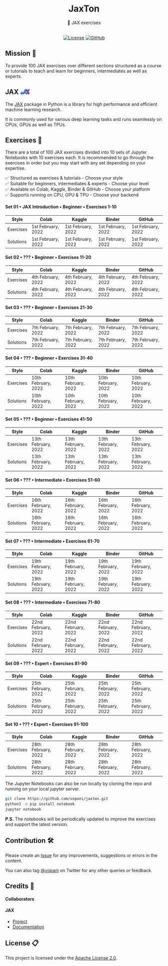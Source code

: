 <div align='center'>

<h1>JaxTon</h1>
💯 JAX exercises

<br>
<br>

[![License](https://img.shields.io/badge/license-Apache%202.0-blue.svg?logo=apache)](https://github.com/vopani/jaxton/blob/master/LICENSE)
[![GitHub](https://img.shields.io/github/stars/vopani/jaxton?color=yellowgreen&logo=github)](https://img.shields.io/github/stars/vopani/jaxton?color=yellowgreen&logo=github)

</div>

## Mission 🚀
To provide 100 JAX exercises over different sections structured as a course or tutorials to teach and learn for beginners, intermediates as well as experts.

<h2>JAX <img src="https://raw.githubusercontent.com/google/jax/main/images/jax_logo_250px.png" width="30px"></img></h2>

The [JAX](https://github.com/google/jax) package in Python is a library for high performance and efficient machine learning research.

It is commonly used for various deep learning tasks and runs seamlessly on CPUs, GPUs as well as TPUs.

## Exercises 📖
There are a total of 100 JAX exercises divided into 10 sets of Jupyter Notebooks with 10 exercises each. It is recommended to go through the exercises in order but you may start with any set depending on your expertise.

✅ Structured as exercises & tutorials - Choose your style   
✅ Suitable for beginners, intermediates & experts - Choose your level   
✅ Available on Colab, Kaggle, Binder & GitHub - Choose your platform   
✅ Supports running on CPU, GPU & TPU - Choose your backend

#### Set 01 • JAX Introduction • Beginner • Exercises 1-10

| Style | Colab | Kaggle | Binder | GitHub |
| ----- | ----- | ------ | ------ | ------ |
| Exercises | 1st February, 2022 | 1st February, 2022 | 1st February, 2022 | 1st February, 2022 |
| Solutions | 1st February, 2022 | 1st February, 2022 | 1st February, 2022 | 1st February, 2022 |

#### Set 02 • ??? • Beginner • Exercises 11-20

| Style | Colab | Kaggle | Binder | GitHub |
| ----- | ----- | ------ | ------ | ------ |
| Exercises | 4th February, 2022 | 4th February, 2022 | 4th February, 2022 | 4th February, 2022 |
| Solutions | 4th February, 2022 | 4th February, 2022 | 4th February, 2022 | 4th February, 2022 |

#### Set 03 • ??? • Beginner • Exercises 21-30

| Style | Colab | Kaggle | Binder | GitHub |
| ----- | ----- | ------ | ------ | ------ |
| Exercises | 7th February, 2022 | 7th February, 2022 | 7th February, 2022 | 7th February, 2022 |
| Solutions | 7th February, 2022 | 7th February, 2022 | 7th February, 2022 | 7th February, 2022 |

#### Set 04 • ??? • Beginner • Exercises 31-40

| Style | Colab | Kaggle | Binder | GitHub |
| ----- | ----- | ------ | ------ | ------ |
| Exercises | 10th February, 2022 | 10th February, 2022 | 10th February, 2022 | 10th February, 2022 |
| Solutions | 10th February, 2022 | 10th February, 2022 | 10th February, 2022 | 10th February, 2022 |

#### Set 05 • ??? • Beginner • Exercises 41-50

| Style | Colab | Kaggle | Binder | GitHub |
| ----- | ----- | ------ | ------ | ------ |
| Exercises | 13th February, 2022 | 13th February, 2022 | 13th February, 2022 | 13th February, 2022 |
| Solutions | 13th February, 2022 | 13th February, 2022 | 13th February, 2022 | 13th February, 2022 |

#### Set 06 • ??? • Intermediate • Exercises 51-60

| Style | Colab | Kaggle | Binder | GitHub |
| ----- | ----- | ------ | ------ | ------ |
| Exercises | 16th February, 2022 | 16th February, 2022 | 16th February, 2022 | 16th February, 2022 |
| Solutions | 16th February, 2022 | 16th February, 2022 | 16th February, 2022 | 16th February, 2022 |

#### Set 07 • ??? • Intermediate • Exercises 61-70

| Style | Colab | Kaggle | Binder | GitHub |
| ----- | ----- | ------ | ------ | ------ |
| Exercises | 19th February, 2022 | 19th February, 2022 | 19th February, 2022 | 19th February, 2022 |
| Solutions | 19th February, 2022 | 19th February, 2022 | 19th February, 2022 | 19th February, 2022 |

#### Set 08 • ??? • Intermediate • Exercises 71-80

| Style | Colab | Kaggle | Binder | GitHub |
| ----- | ----- | ------ | ------ | ------ |
| Exercises | 22nd February, 2022 | 22nd February, 2022 | 22nd February, 2022 | 22nd February, 2022 |
| Solutions | 22nd February, 2022 | 22nd February, 2022 | 22nd February, 2022 | 22nd February, 2022 |

#### Set 09 • ??? • Expert • Exercises 81-90

| Style | Colab | Kaggle | Binder | GitHub |
| ----- | ----- | ------ | ------ | ------ |
| Exercises | 25th February, 2022 | 25th February, 2022 | 25th February, 2022 | 25th February, 2022 |
| Solutions | 25th February, 2022 | 25th February, 2022 | 25th February, 2022 | 25th February, 2022 |

#### Set 10 • ??? • Expert • Exercises 91-100

| Style | Colab | Kaggle | Binder | GitHub |
| ----- | ----- | ------ | ------ | ------ |
| Exercises | 28th February, 2022 | 28th February, 2022 | 28th February, 2022 | 28th February, 2022 |
| Solutions | 28th February, 2022 | 28th February, 2022 | 28th February, 2022 | 28th February, 2022 |

The Jupyter Notebooks can also be run locally by cloning the repo and running on your local jupyter server.

```bash
git clone https://github.com/vopani/jaxton.git
python3 -m pip install notebook
jupyter notebook
```

**P.S.** The notebooks will be periodically updated to improve the exercises and support the latest version.

## Contribution 🛠️
Please create an [Issue](https://github.com/vopani/jaxton/issues) for any improvements, suggestions or errors in the content.

You can also tag [@vopani](https://twitter.com/vopani) on Twitter for any other queries or feedback.

## Credits 🙏

#### Collaborators

#### JAX

* [Project](https://github.com/google/jax)
* [Documentation](https://jax.readthedocs.io)

## License 📋
This project is licensed under the [Apache License 2.0](https://github.com/vopani/jaxton/blob/master/LICENSE).
